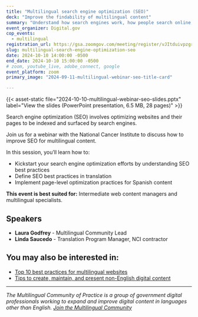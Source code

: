 ```yaml
---
title: "Multilingual search engine optimization (SEO)"
deck: "Improve the findability of multilingual content"
summary: "Understand how search engines work, how people search online, and who is your audience — while recognizing language and cultural differences."
event_organizer: Digital.gov
cop_events:
  - multilingual
registration_url: https://gsa.zoomgov.com/meeting/register/vJItduivpzgrHkrXVyxLGsQH_vE3xukqNG4#/registration
slug: multilingual-search-engine-optimization-seo
date: 2024-10-10 14:00:00 -0500
end_date: 2024-10-10 15:00:00 -0500
# zoom, youtube_live, adobe_connect, google
event_platform: zoom
primary_image: "2024-09-11-multilingual-webinar-seo-title-card"

---
```

{{< asset-static file="2024-10-10-multilingual-webinar-seo-slides.pptx" label="View the slides (PowerPoint presentation, 6.5 MB, 28 pages)" >}}

Search engine optimization (SEO) involves optimizing websites and their pages to be indexed and surfaced by search engines. 

Join us for a webinar with the National Cancer Institute to discuss how to improve SEO for multilingual content. 

In this session, you’ll learn how to:

* Kickstart your search engine optimization efforts by understanding SEO best practices
* Define SEO best practices in translation
* Implement page-level optimization practices for Spanish content

**This event is best suited for:** Intermediate web content managers and multilingual specialists.

## Speakers

* **Laura Godfrey** - Multilingual Community Lead
* **Linda Saucedo** - Translation Program Manager, NCI contractor

## You may also be interested in:

* [Top 10 best practices for multilingual websites](https://digital.gov/resources/top-10-best-practices-for-multilingual-websites/)
* [Tips to create, maintain, and present non-English digital content](https://digital.gov/2022/05/23/10-tips-to-create-maintain-and-present-non-english-digital-content-a-qa-with-michael-mule/)

---

*The Multilingual Community of Practice is a group of government digital professionals working to expand and improve digital content in languages other than English. [Join the Multilingual Community](https://digital.gov/communities/multilingual/)* 
